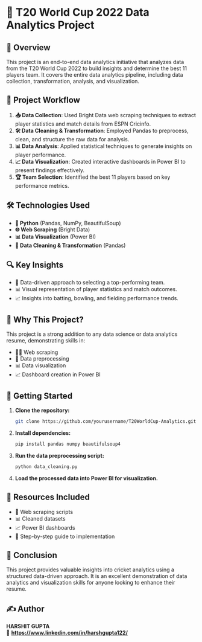 # 🏏 T20 World Cup 2022 Data Analytics Project

## 📌 Overview  
This project is an end-to-end data analytics initiative that analyzes data from the T20 World Cup 2022 to build insights and determine the best 11 players team. It covers the entire data analytics pipeline, including data collection, transformation, analysis, and visualization.  

## 🔄 Project Workflow  
1. **📥 Data Collection**: Used Bright Data web scraping techniques to extract player statistics and match details from ESPN Cricinfo.  
2. **🛠 Data Cleaning & Transformation**: Employed Pandas to preprocess, clean, and structure the raw data for analysis.  
3. **📊 Data Analysis**: Applied statistical techniques to generate insights on player performance.  
4. **📈 Data Visualization**: Created interactive dashboards in Power BI to present findings effectively.  
5. **🏆 Team Selection**: Identified the best 11 players based on key performance metrics.  

## 🛠 Technologies Used  
- **🐍 Python** (Pandas, NumPy, BeautifulSoup)  
- **🌐 Web Scraping** (Bright Data)  
- **📊 Data Visualization** (Power BI)  
- **🧹 Data Cleaning & Transformation** (Pandas)  

## 🔍 Key Insights  
- 📌 Data-driven approach to selecting a top-performing team.  
- 📊 Visual representation of player statistics and match outcomes.  
- 📈 Insights into batting, bowling, and fielding performance trends.  

## 🎯 Why This Project?  
This project is a strong addition to any data science or data analytics resume, demonstrating skills in:  
- 🕵️‍♂️ Web scraping  
- 🔄 Data preprocessing  
- 📊 Data visualization  
- 📈 Dashboard creation in Power BI  

## 🚀 Getting Started  
1. **Clone the repository:**  
   ```bash
   git clone https://github.com/yourusername/T20WorldCup-Analytics.git
   ```  
2. **Install dependencies:**  
   ```bash
   pip install pandas numpy beautifulsoup4
   ```  
3. **Run the data preprocessing script:**  
   ```bash
   python data_cleaning.py
   ```  
4. **Load the processed data into Power BI for visualization.**  

## 📂 Resources Included  
- 📝 Web scraping scripts  
- 📊 Cleaned datasets  
- 📈 Power BI dashboards  
- 📖 Step-by-step guide to implementation  

## 🏁 Conclusion  
This project provides valuable insights into cricket analytics using a structured data-driven approach. It is an excellent demonstration of data analytics and visualization skills for anyone looking to enhance their resume.  

## ✍️ Author  
**HARSHIT GUPTA**   
🔗 **https://www.linkedin.com/in/harshgupta122/**




